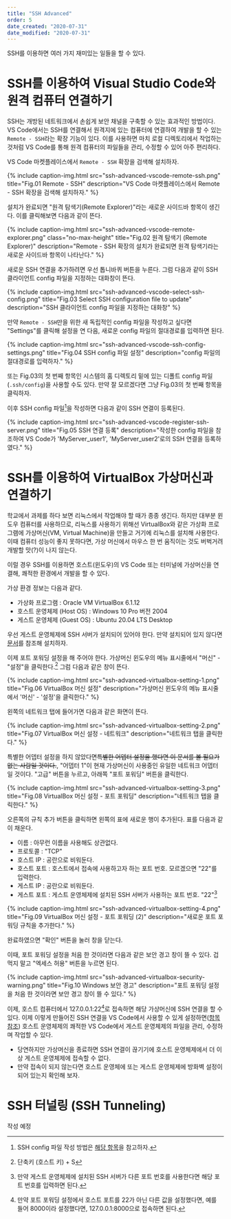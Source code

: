 ```yaml
---
title: "SSH Advanced"
order: 5
date_created: "2020-07-31"
date_modified: "2020-07-31"
---
```


SSH를 이용하면 여러 가지 재미있는 일들을 할 수 있다.

# SSH를 이용하여 Visual Studio Code와 원격 컴퓨터 연결하기

SSH는 개방된 네트워크에서 손쉽게 보안 채널을 구축할 수 있는 효과적인 방법이다. VS Code에서는 SSH를 연결해서 원격지에 있는 컴퓨터에 연결하여 개발을 할 수 있는 `Remote - SSH`라는 확장 기능이 있다. 이를 사용하면 마치 로컬 디렉토리에서 작업하는 것처럼 VS Code를 통해 원격 컴퓨터의 파일들을 관리, 수정할 수 있어 아주 편리하다.

VS Code 마켓플레이스에서 `Remote - SSH` 확장을 검색해 설치하자.

{% include caption-img.html src="ssh-advanced-vscode-remote-ssh.png" title="Fig.01 Remote - SSH" description="VS Code 마켓플레이스에서 Remote - SSH 확장을 검색해 설치하자." %}

설치가 완료되면 "원격 탐색기(Remote Explorer)"라는 새로운 사이드바 항목이 생긴다. 이를 클릭해보면 다음과 같이 뜬다.

{% include caption-img.html src="ssh-advanced-vscode-remote-explorer.png" class="no-max-height" title="Fig.02 원격 탐색기 (Remote Explorer)" description="Remote - SSH 확장의 설치가 완료되면 원격 탐색기라는 새로운 사이드바 항목이 나타난다." %}

새로운 SSH 연결을 추가하려면 우선 톱니바퀴 버튼을 누른다. 그럼 다음과 같이 SSH 클라이언트 config 파일을 지정하는 대화창이 뜬다.

{% include caption-img.html src="ssh-advanced-vscode-select-ssh-config.png" title="Fig.03 Select SSH configuration file to update" description="SSH 클라이언트 config 파일을 지정하는 대화창" %}

만약 `Remote - SSH`만을 위한 새 독립적인 config 파일을 작성하고 싶다면 "Settings"를 클릭해 설정을 연 다음, 새로운 config 파일의 절대경로를 입력하면 된다.

{% include caption-img.html src="ssh-advanced-vscode-ssh-config-settings.png" title="Fig.04 SSH config 파일 설정" description="config 파일의 절대경로를 입력하자." %}

또는 Fig.03의 첫 번째 항목인 시스템의 홈 디렉토리 밑에 있는 디폴트 config 파일(`.ssh/config`)을 사용할 수도 있다. 만약 잘 모르겠다면 그냥 Fig.03의 첫 번째 항목을 클릭하자.

이후 SSH config 파일[^1]을 작성하면 다음과 같이 SSH 연결이 등록된다.

[^1]: SSH config 파일 작성 방법은 [해당 항목](/web_server/04-ssh#kramdown_openssh-클라이언트-config-파일)을 참고하자.

{% include caption-img.html src="ssh-advanced-vscode-register-ssh-server.png" title="Fig.05 SSH 연결 등록" description="작성한 config 파일을 참조하여 VS Code가 'MyServer_user1', 'MyServer_user2'로의 SSH 연결을 등록하였다." %}

# SSH를 이용하여 VirtualBox 가상머신과 연결하기

학교에서 과제를 하다 보면 리눅스에서 작업해야 할 때가 종종 생긴다. 하지만 대부분 윈도우 컴퓨터를 사용하므로, 리눅스를 사용하기 위해선 VirtualBox와 같은 가상화 프로그램에 가상머신(VM, Virtual Machine)을 만들고 거기에 리눅스를 설치해 사용한다. 이때 컴퓨터 성능이 좋지 못하다면, 가상 머신에서 마우스 한 번 움직이는 것도 버벅거려 개발할 맛(?)이 나지 않는다.

이럴 경우 SSH를 이용하면 호스트(윈도우)의 VS Code 또는 터미널에 가상머신을 연결해, 쾌적한 환경에서 개발을 할 수 있다.

가상 환경 정보는 다음과 같다.

- 가상화 프로그램 : Oracle VM VirtualBox 6.1.12
- 호스트 운영체제 (Host OS) : Windows 10 Pro 버전 2004
- 게스트 운영체제 (Guest OS) : Ubuntu 20.04 LTS Desktop

우선 게스트 운영체제에 SSH 서버가 설치되어 있어야 한다. 만약 설치되어 있지 않다면 [문서](web_server/04-ssh#kramdown_ssh-서버-ssh-server--openssh-server)를 참조해 설치하자.

이제 포트 포워딩 설정을 해 주어야 한다. 가상머신 윈도우의 메뉴 표시줄에서 "머신" - "설정"을 클릭한다.[^2] 그럼 다음과 같은 창이 뜬다.

[^2]: 단축키 (호스트 키) + S

{% include caption-img.html src="ssh-advanced-virtualbox-setting-1.png" title="Fig.06 VirtualBox 머신 설정" description="가상머신 윈도우의 메뉴 표시줄에서 '머신' - '설정'을 클릭한다." %}

왼쪽의 네트워크 탭에 들어가면 다음과 같은 화면이 뜬다.

{% include caption-img.html src="ssh-advanced-virtualbox-setting-2.png" title="Fig.07 VirtualBox 머신 설정 - 네트워크" description="네트워크 탭을 클릭한다." %}

특별한 어뎁터 설정을 하지 않았다면~~특별한 어뎁터 설정을 했다면 이 문서를 볼 필요가 없는 사람일 것이다.~~, "어뎁터 1"이 현재 가상머신이 사용중인 유일한 네트워크 어뎁터일 것이다. "고급" 버튼을 누르고, 아래쪽 "포트 포워딩" 버튼을 클릭한다.

{% include caption-img.html src="ssh-advanced-virtualbox-setting-3.png" title="Fig.08 VirtualBox 머신 설정 - 포트 포워딩" description="네트워크 탭을 클릭한다." %}

오른쪽의 규칙 추가 버튼을 클릭하면 왼쪽의 표에 새로운 행이 추가된다. 표를 다음과 같이 채운다.

- 이름 : 아무런 이름을 사용해도 상관없다.
- 프로토콜 : "TCP"
- 호스트 IP : 공란으로 비워둔다.
- 호스트 포트 : 호스트에서 접속에 사용하고자 하는 포트 번호. 모르겠으면 "22"를 입력한다.
- 게스트 IP : 공란으로 비워둔다.
- 게스트 포트 : 게스트 운영체제에 설치된 SSH 서버가 사용하는 포트 번호. "22"[^3]

[^3]: 만약 게스트 운영체제에 설치된 SSH 서버가 다른 포트 번호를 사용한다면 해당 포트 번호를 입력하면 된다.

{% include caption-img.html src="ssh-advanced-virtualbox-setting-4.png" title="Fig.09 VirtualBox 머신 설정 - 포트 포워딩 (2)" description="새로운 포트 포워딩 규칙을 추가한다." %}

완료하였으면 "확인" 버튼을 눌러 창을 닫는다.

이때, 포트 포워딩 설정을 처음 한 것이라면 다음과 같은 보안 경고 창이 뜰 수 있다. 겁먹지 말고 "엑세스 허용" 버튼을 누르면 된다.

{% include caption-img.html src="ssh-advanced-virtualbox-security-warning.png" title="Fig.10 Windows 보안 경고" description="포트 포워딩 설정을 처음 한 것이라면 보안 경고 창이 뜰 수 있다." %}

이제, 호스트 컴퓨터에서 127.0.0.1:22[^4]로 접속하면 해당 가상머신에 SSH 연결을 할 수 있다. 이제 이렇게 만들어진 SSH 연결을 VS Code에서 사용할 수 있게 설정하면([항목 참조](#kramdown_ssh를-이용하여-visual-studio-code와-원격-컴퓨터-연결하기)) 호스트 운영체제의 쾌적한 VS Code에서 게스트 운영체제의 파일을 관리, 수정하며 작업할 수 있다.

[^4]: 만약 포트 포워딩 설정에서 호스트 포트를 22가 아닌 다른 값을 설정했다면, 예를 들어 8000이라 설정했다면, 127.0.0.1:8000으로 접속하면 된다.

- 당연하지만 가상머신을 종료하면 SSH 연결이 끊기기에 호스트 운영체제에서 더 이상 게스트 운영체제에 접속할 수 없다.
- 만약 접속이 되지 않는다면 호스트 운영체에 또는 게스트 운영체제에 방화벽 설정이 되어 있는지 확인해 보자.

# SSH 터널링 (SSH Tunneling)

작성 예정